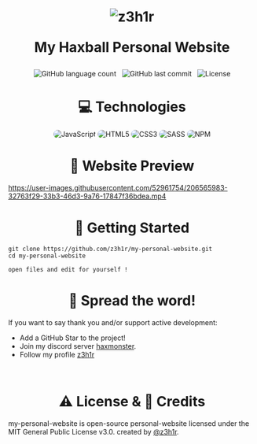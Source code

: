 <h1 align="center">

![z3h1r](https://user-images.githubusercontent.com/52961754/206566901-6ce03f22-3773-4d93-9ff4-986d1833c89b.gif)


My Haxball Personal Website

</h1>


<p align="center">
    <img alt="GitHub language count" src="https://img.shields.io/github/languages/count/z3h1r/my-personal-website">
    &nbsp;
    <img alt="GitHub last commit" src="https://img.shields.io/github/last-commit/z3h1r/my-personal-website">
    &nbsp;
    <img alt="License" src="https://img.shields.io/badge/license-MIT-brightgreen">
</p>

<h1 align="center">
    💻 Technologies
</h1>

<div align="center">
    <img src="https://img.shields.io/badge/JavaScript-1c1d29?style=for-the-badge&logo=javascript&logoColor=e82c2c" alt="JavaScript" style="border-radius:15px"/>
    <img src="https://img.shields.io/badge/HTML5-1c1d29?style=for-the-badge&logo=html5&logoColor=e82c2c" alt="HTML5" style="border-radius:15px"/>
    <img src="https://img.shields.io/badge/CSS3-1c1d29?style=for-the-badge&logo=css3&logoColor=e82c2c" alt="CSS3" style="border-radius:15px"/>
    <img src="https://img.shields.io/badge/SASS-1c1d29?style=for-the-badge&logo=sass&logoColor=e82c2c" alt="SASS" style="border-radius:15px"/>
    <img src="https://img.shields.io/badge/NPM-1c1d29?style=for-the-badge&logo=npm&logoColor=e82c2c" alt="NPM" style="border-radius:15px"/>
</div>

<h1 align="center">
    🎥 Website Preview
</h1>



https://user-images.githubusercontent.com/52961754/206565983-32763f29-33b3-46d3-9a76-17847f36bdea.mp4



<h1 align="center">
    🚀 Getting Started
</h1>

```
git clone https://github.com/z3h1r/my-personal-website.git
cd my-personal-website

open files and edit for yourself !
```

<h1 align="center">
    🌟 Spread the word!
</h1>

If you want to say thank you and/or support active development:
- Add a GitHub Star to the project!
- Join my discord server [haxmonster](https://discord.gg/w3ePTjyY6k).
- Follow my profile [z3h1r](https://github.com/z3h1r)

<br/>



<h1 align="center">
    ⚠️ License & 📝 Credits
</h1>

my-personal-website is open-source personal-website licensed under the MIT General Public License v3.0. created by [@z3h1r](https://github.com/z3h1r).
